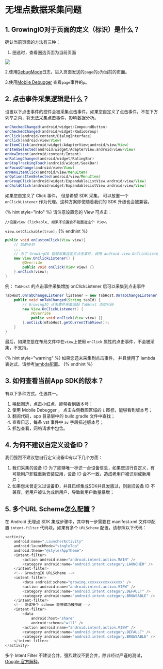 # 无埋点数据采集问题

## 1. GrowingIO对于页面的定义（标识）是什么？

确认当前页面的方法有三种：

1. 圈选时，查看圈选页面为当前页面​

![](https://docs.growingio.com/.gitbook/assets/-LGNxeGABUADKiTWTaEM-LI58sGTg1USJzrnTVZD-LI5KdIC78J2Y7tfdBp2image.png)

2.使用[DebugMode](../auto-android-sdk.md#1-she-zhi-debug-mo-shi-setdebugmode)日志，进入页面发送的`page`的`p`为当前的页面。

3.使用[Mobile Debugger](../../../debugging/mobile-debugger.md) 查看`page`事件的`p`。



## 2. 点击事件采集逻辑是什么？

设置以下点击事件的控件会被采集点击事件，如果您自定义了点击事件，不在下方列举之内，将无法采集点击事件，影响数据分析。

```java
onCheckedChanged(android/widget/CompoundButton)
onCheckedChanged(android/widget/RadioGroup)
onClick(android/content/DialogInterface)
onClick(android/view/View)
onItemClick(android/widget/AdapterView;android/view/View)
onItemSelected(android/widget/AdapterView;android/view/View)
onNewIntent(android/content/Intent)
onRatingChanged(android/widget/RatingBar)
onStopTrackingTouch(android/widget/SeekBar)
onFocusChange(android/view/View)
onMenuItemClick(android/view/MenuItem)
onOptionsItemSelected(android/view/MenuItem)
onGroupClick(android/widget/ExpandableListView;android/view/View)
onChildClick(android/widget/ExpandableListView;android/view/View)
```

如果您自定义了 Click 事件， 但是希望 SDK 采集。 可以放置一个 `onClickListener` 作为代理。这种方案即使随着我们的 SDK 升级也会被兼容。

{% hint style="info" %}
请注意设置您的 View 可点击：

`//设置view Clickable, 如果不设置会不能圈选这个 View。`

`view.setClickable(true);`
{% endhint %}

```java
public void onCustomClick(View view){
	// 您的业务
	...	
	// 为了 GrowingIO 能够采集自定义点击事件，调用 android.view.OnClickListener
    new View.OnClickListener() {
        @Override
        public void onClick(View view) {}
    }.onClick(view);
}
```

例： `TabHost` 的点击事件采集增加 onClickListener 后可以采集到点击事件

```java
TabHost.OnTabChangeListener listener = new TabHost.OnTabChangeListener() {
    public void onTabChanged(String tabId) {
        // GrowingIO 点击事件采集适配 TabHost 添加代码
        new View.OnClickListener() {
            @Override
            public void onClick(View view) {}
        }.onClick(mTabHost.getCurrentTabView());
    }
}
```

最后，如果您是在布局文件中在`view`上使用 `onClick` 属性的点击事件，不会被采集，不支持。

{% hint style="warning" %}
如果您还未采集到点击事件， 并且使用了 lambda 表达式，请参考[lambda配置](../auto-android-sdk.md#5-lambda-biao-da-shi-zhi-chi-pei-zhi-xiang)。
{% endhint %}

## 3. 如何查看当前App SDK的版本？

有以下多种方式，任选其一。

1. 唤起圈选，点击小红点，能够看到版本号；
2. 使用 Mobile Debugger ， 点击左侧截图区域的 `i` 图标，能够看到版本号；
3. 翻阅代码，app 目录层中的 build.gradle 文件中查找；
4. 查看日志，每条 vst 事件中 `av` 字段描述版本号；
5. 抓包查看，网络请求中包含。

## 4. 为何不建议自定义设备ID？

我们强烈不建议您自行定义设备ID有以下几个方面：

1. 我们采集的设备 ID 为了能够唯一标识一台设备信息，如果您进行自定义，有可能用户卸载重新安装应用，设备 ID 会不一致，造成老用户被识别成新用户；
2. 如果您未曾定义过设备ID，并且已经集成SDK并且发版过，则新旧设备 ID 不兼容，老用户被认为成新用户，导致新用户数量暴增；

## ​5. 多个URL Scheme怎么配置？

在 Android 无埋点 SDK 集成步骤中，其中有一步需要在 manifest.xml 文件中配置 `intent-filter` 代码块，如果有多个 `URLScheme` 配置，请参照以下代码：

```java
<activity
    android:name=".LauncherActivity"
    android:launchMode="singleTop"
    android:theme="@style/AppTheme">
    <intent-filter>
        <action android:name="android.intent.action.MAIN" />
        <category android:name="android.intent.category.LAUNCHER" />
    </intent-filter>
    <!-- GrowingIO URLScheme -->
    <intent-filter>
        <data android:scheme="growing.xxxxxxxxxxxxxxxx" />
        <action android:name="android.intent.action.VIEW" />
        <category android:name="android.intent.category.DEFAULT" />
        <category android:name="android.intent.category.BROWSABLE" />
    </intent-filter>
    <!-- 测试多个 scheme 能够成功被唤醒 -->
    <intent-filter>
        <data
            android:host="share"
            android:scheme="will" />
        <action android:name="android.intent.action.VIEW" />
        <category android:name="android.intent.category.DEFAULT" />
        <category android:name="android.intent.category.BROWSABLE" />
    </intent-filter>
</activity>
```

多个  Intent Filter 不建议合并，强烈建议不要合并，除非经过严谨的测试，[Google 官方解释](https://developer.android.com/training/app-links/deep-linking#adding-filters)。



